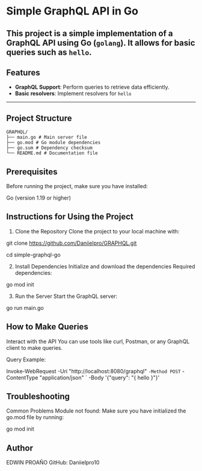 # Simple GraphQL API in Go

This project is a simple implementation of a GraphQL API using Go (`golang`). It allows for basic queries such as `hello`.
---

## Features

- **GraphQL Support**: Perform queries to retrieve data efficiently.
- **Basic resolvers**: Implement resolvers for `hello`
---

## Project Structure

```plaintext
GRAPHQL/
├── main.go # Main server file
├── go.mod # Go module dependencies
├── go.sum # Dependency checksum
└── README.md # Documentation file
```
## Prerequisites
Before running the project, make sure you have installed:

 Go (version 1.19 or higher)

## Instructions for Using the Project
1. Clone the Repository
Clone the project to your local machine with:

 git clone https://github.com/Daniielpro/GRAPHQL.git

 cd simple-graphql-go

2. Install Dependencies
Initialize and download the dependencies Required dependencies:
 
 go mod init

3. Run the Server
Start the GraphQL server:
 
 go run main.go

## How to Make Queries
Interact with the API
You can use tools like curl, Postman, or any GraphQL client to make queries.

Query Example:

Invoke-WebRequest -Uri "http://localhost:8080/graphql" `
                  -Method POST `
                  -ContentType "application/json" `
                  -Body '{"query": "{ hello }"}'

## Troubleshooting
Common Problems
Module not found: Make sure you have initialized the go.mod file by running:

 go mod init <module-name>

## Author
EDWIN PROAÑO
GitHub: Daniielpro10


